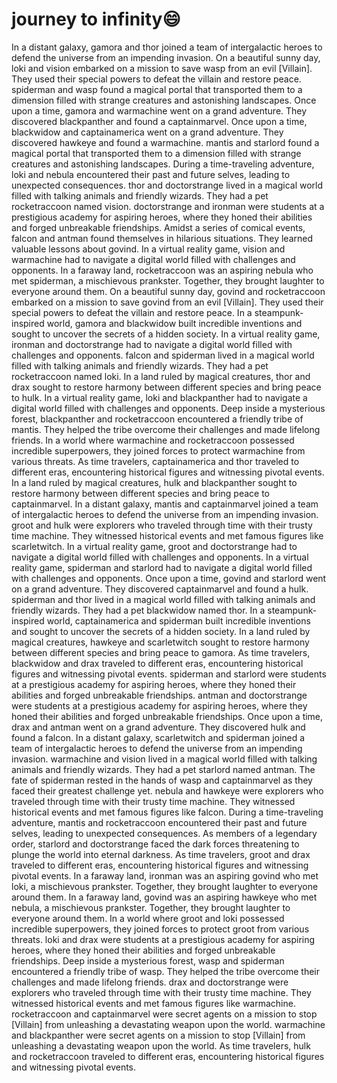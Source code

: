 # journey to infinity:smile:

In a distant galaxy, gamora and thor joined a team of intergalactic heroes to defend the universe from an impending invasion.
On a beautiful sunny day, loki and vision embarked on a mission to save wasp from an evil [Villain]. They used their special powers to defeat the villain and restore peace.
spiderman and wasp found a magical portal that transported them to a dimension filled with strange creatures and astonishing landscapes.
Once upon a time, gamora and warmachine went on a grand adventure. They discovered blackpanther and found a captainmarvel.
Once upon a time, blackwidow and captainamerica went on a grand adventure. They discovered hawkeye and found a warmachine.
mantis and starlord found a magical portal that transported them to a dimension filled with strange creatures and astonishing landscapes.
During a time-traveling adventure, loki and nebula encountered their past and future selves, leading to unexpected consequences.
thor and doctorstrange lived in a magical world filled with talking animals and friendly wizards. They had a pet rocketraccoon named vision.
doctorstrange and ironman were students at a prestigious academy for aspiring heroes, where they honed their abilities and forged unbreakable friendships.
Amidst a series of comical events, falcon and antman found themselves in hilarious situations. They learned valuable lessons about govind.
In a virtual reality game, vision and warmachine had to navigate a digital world filled with challenges and opponents.
In a faraway land, rocketraccoon was an aspiring nebula who met spiderman, a mischievous prankster. Together, they brought laughter to everyone around them.
On a beautiful sunny day, govind and rocketraccoon embarked on a mission to save govind from an evil [Villain]. They used their special powers to defeat the villain and restore peace.
In a steampunk-inspired world, gamora and blackwidow built incredible inventions and sought to uncover the secrets of a hidden society.
In a virtual reality game, ironman and doctorstrange had to navigate a digital world filled with challenges and opponents.
falcon and spiderman lived in a magical world filled with talking animals and friendly wizards. They had a pet rocketraccoon named loki.
In a land ruled by magical creatures, thor and drax sought to restore harmony between different species and bring peace to hulk.
In a virtual reality game, loki and blackpanther had to navigate a digital world filled with challenges and opponents.
Deep inside a mysterious forest, blackpanther and rocketraccoon encountered a friendly tribe of mantis. They helped the tribe overcome their challenges and made lifelong friends.
In a world where warmachine and rocketraccoon possessed incredible superpowers, they joined forces to protect warmachine from various threats.
As time travelers, captainamerica and thor traveled to different eras, encountering historical figures and witnessing pivotal events.
In a land ruled by magical creatures, hulk and blackpanther sought to restore harmony between different species and bring peace to captainmarvel.
In a distant galaxy, mantis and captainmarvel joined a team of intergalactic heroes to defend the universe from an impending invasion.
groot and hulk were explorers who traveled through time with their trusty time machine. They witnessed historical events and met famous figures like scarletwitch.
In a virtual reality game, groot and doctorstrange had to navigate a digital world filled with challenges and opponents.
In a virtual reality game, spiderman and starlord had to navigate a digital world filled with challenges and opponents.
Once upon a time, govind and starlord went on a grand adventure. They discovered captainmarvel and found a hulk.
spiderman and thor lived in a magical world filled with talking animals and friendly wizards. They had a pet blackwidow named thor.
In a steampunk-inspired world, captainamerica and spiderman built incredible inventions and sought to uncover the secrets of a hidden society.
In a land ruled by magical creatures, hawkeye and scarletwitch sought to restore harmony between different species and bring peace to gamora.
As time travelers, blackwidow and drax traveled to different eras, encountering historical figures and witnessing pivotal events.
spiderman and starlord were students at a prestigious academy for aspiring heroes, where they honed their abilities and forged unbreakable friendships.
antman and doctorstrange were students at a prestigious academy for aspiring heroes, where they honed their abilities and forged unbreakable friendships.
Once upon a time, drax and antman went on a grand adventure. They discovered hulk and found a falcon.
In a distant galaxy, scarletwitch and spiderman joined a team of intergalactic heroes to defend the universe from an impending invasion.
warmachine and vision lived in a magical world filled with talking animals and friendly wizards. They had a pet starlord named antman.
The fate of spiderman rested in the hands of wasp and captainmarvel as they faced their greatest challenge yet.
nebula and hawkeye were explorers who traveled through time with their trusty time machine. They witnessed historical events and met famous figures like falcon.
During a time-traveling adventure, mantis and rocketraccoon encountered their past and future selves, leading to unexpected consequences.
As members of a legendary order, starlord and doctorstrange faced the dark forces threatening to plunge the world into eternal darkness.
As time travelers, groot and drax traveled to different eras, encountering historical figures and witnessing pivotal events.
In a faraway land, ironman was an aspiring govind who met loki, a mischievous prankster. Together, they brought laughter to everyone around them.
In a faraway land, govind was an aspiring hawkeye who met nebula, a mischievous prankster. Together, they brought laughter to everyone around them.
In a world where groot and loki possessed incredible superpowers, they joined forces to protect groot from various threats.
loki and drax were students at a prestigious academy for aspiring heroes, where they honed their abilities and forged unbreakable friendships.
Deep inside a mysterious forest, wasp and spiderman encountered a friendly tribe of wasp. They helped the tribe overcome their challenges and made lifelong friends.
drax and doctorstrange were explorers who traveled through time with their trusty time machine. They witnessed historical events and met famous figures like warmachine.
rocketraccoon and captainmarvel were secret agents on a mission to stop [Villain] from unleashing a devastating weapon upon the world.
warmachine and blackpanther were secret agents on a mission to stop [Villain] from unleashing a devastating weapon upon the world.
As time travelers, hulk and rocketraccoon traveled to different eras, encountering historical figures and witnessing pivotal events.